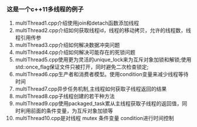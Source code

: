 ### 这是一个c++11多线程的例子
1. multiThread1.cpp介绍使用join和detach函数添加线程
2. multiThread2.cpp介绍如何获取线程id，线程的移动拷贝，允许的线程数，线程引用传参
3. multiThread3.cpp介绍如何解决数据冲突问题
4. multiThread4.cpp介绍如何解决可能存在的死锁问题
5. multiThread5.cpp使用更为灵活的unique_lock来为互斥对象加锁和解锁;使用std::once_flag保证文件只被打开，同时避免二次检查锁定;
6. multiThread6.cpp生产者和消费者模型。使用condition变量来减少线程等待时间
7. multiThread7.cpp异步任务机制,主线程如何获取子线程返回的结果
8. multiThread8.cpp子线程创建的若干种方法
9. multiThread9.cpp使用packaged_task累从主线程获取子线程的返回值，同时利用前面的条件变量，为互斥对象加锁等
10. multiThread10.cpp是对线程 mutex 条件变量 condition进行时间控制
